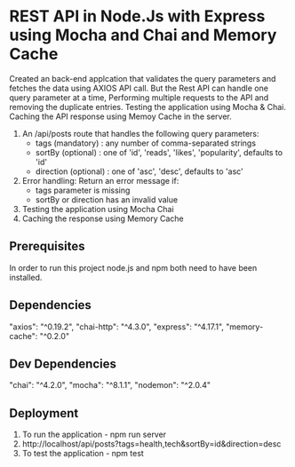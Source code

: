# REST API in Node.Js with Express using Mocha and Chai and Memory Cache

Created an back-end applcation that validates the query parameters and fetches the data using AXIOS API call. But the Rest API can handle one query parameter at a time, Performing multiple requests to the API and removing the duplicate entries. Testing the application using Mocha & Chai. Caching the API response using Memoy Cache in the server.

<ol>
  <li>An /api/posts route that handles the following query parameters:
    <ul>
      <li>tags (mandatory) : any number of comma-separated strings</li>
      <li>sortBy (optional) : one of 'id', 'reads', 'likes', 'popularity', defaults to 'id'</li>
      <li>direction (optional) : one of 'asc', 'desc', defaults to 'asc'</li>
  </ul>
   </li>
  <li>Error handling: Return an error message if:
    <ul>
      <li> tags parameter is missing</li>
      <li> sortBy or direction has an invalid value</li>
  </ul>
    </li>
  <li>Testing the application using Mocha Chai</li>
  <li>Caching the response using Memory Cache</li>
</ol>

## Prerequisites
In order to run this project node.js and npm both need to have been installed.

## Dependencies
"axios": "^0.19.2",
"chai-http": "^4.3.0",
"express": "^4.17.1",
"memory-cache": "^0.2.0"

## Dev Dependencies
"chai": "^4.2.0",
"mocha": "^8.1.1",
"nodemon": "^2.0.4"

## Deployment
<ol>
<li>To run the application - npm run server</li>
<li>http://localhost/api/posts?tags=health,tech&sortBy=id&direction=desc</li>
<li>To test the application - npm test</li>
</ol>
